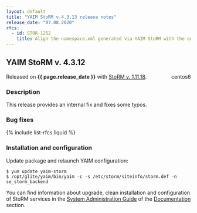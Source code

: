 ```yaml
---
layout: default
title: "YAIM StoRM v.4.3.13 release notes"
release_date: "07.08.2020"
rfcs:
  - id: STOR-1252
    title: Align the namespace.xml generated via YAIM StoRM with the one produced by the Puppet module
---
```


## YAIM StoRM v. 4.3.12

Released on **{{ page.release_date }}** with [StoRM v. 1.11.18][release-notes].
<span style="float: right; margin-left: 8px;" class="label label-success">centos6</span>

### Description

This release provides an internal fix and fixes some typos.

### Bug fixes

{% include list-rfcs.liquid %}

### Installation and configuration

Update package and relaunch YAIM configuration:

    $ yum update yaim-storm
    $ /opt/glite/yaim/bin/yaim -c -s /etc/storm/siteinfo/storm.def -n se_storm_backend

You can find information about upgrade, clean installation and configuration of
StoRM services in the [System Administration Guide][storm-sysadmin-guide] of
the [Documentation][storm-documentation] section.

[release-notes]: {{site.baseurl}}/release-notes/StoRM-v1.11.18.html
[storm-documentation]: {{site.baseurl}}/documentation.html
[storm-sysadmin-guide]: {{site.baseurl}}/documentation/sysadmin-guide/1.11.18
